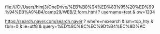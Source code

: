 file:///C:/Users/hlmj3/OneDrive/%EB%B0%94%ED%83%95%20%ED%99%94%EB%A9%B4/camp29/WEB/2.form.html
?
username=test
&
pw=1234

https://search.naver.com/search.naver
?
where=nexearch
&
sm=top_hty
&
fbm=0
&
ie=utf8
&
query=%ED%8C%8C%EC%9D%B4%EC%8D%AC